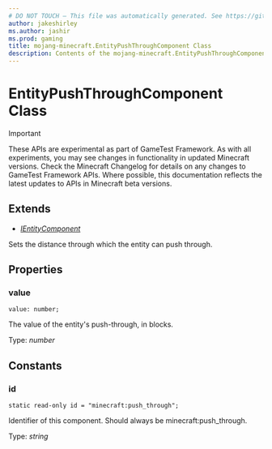 ```yaml
---
# DO NOT TOUCH — This file was automatically generated. See https://github.com/Mojang/MinecraftApiDocsGenerator to modify descriptions, examples, etc.
author: jakeshirley
ms.author: jashir
ms.prod: gaming
title: mojang-minecraft.EntityPushThroughComponent Class
description: Contents of the mojang-minecraft.EntityPushThroughComponent class.
---
```

# EntityPushThroughComponent Class
>[!IMPORTANT]
>These APIs are experimental as part of GameTest Framework. As with all experiments, you may see changes in functionality in updated Minecraft versions. Check the Minecraft Changelog for details on any changes to GameTest Framework APIs. Where possible, this documentation reflects the latest updates to APIs in Minecraft beta versions.

## Extends
- [*IEntityComponent*](IEntityComponent.md)

Sets the distance through which the entity can push through.

## Properties

### **value**
`value: number;`

The value of the entity's push-through, in blocks.

Type: *number*

## Constants

### **id**
`static read-only id = "minecraft:push_through";`

Identifier of this component. Should always be minecraft:push_through.

Type: *string*

